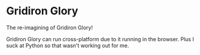 Gridiron Glory
===============

The re-imagining of Gridiron Glory!

Gridiron Glory can run cross-platform due to it running in the browser. Plus I suck at Python so that wasn't working out for me.